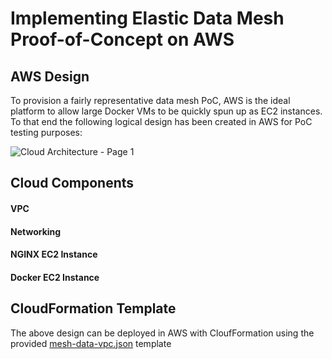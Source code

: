 # Implementing Elastic Data Mesh Proof-of-Concept on AWS
## AWS Design
To provision a fairly representative data mesh PoC, AWS is the ideal platform to allow large Docker VMs to be quickly spun up as EC2 instances. To that end the following logical design has been created in AWS for PoC testing purposes:

![Cloud Architecture - Page 1](https://github.com/user-attachments/assets/f9b333be-6fde-496a-aa2e-df02b1c14f7d)

## Cloud Components
#### VPC


#### Networking


#### NGINX EC2 Instance


#### Docker EC2 Instance
  
## CloudFormation Template
The above design can be deployed in AWS with CloufFormation using the provided [mesh-data-vpc.json](mesh-data-vpc.json) template






